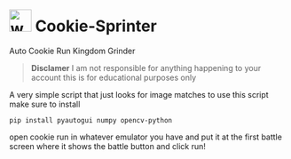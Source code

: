 # <img src="https://media.tenor.com/2iSdbjzcBUoAAAAi/cookie-cookierun.gif" alt="weeeeee" width="40" height="40"/>  Cookie-Sprinter 
 Auto Cookie Run Kingdom Grinder 
> **Disclamer** I am not responsible for anything happening to your account this is for educational purposes only

A very simple script that just looks for image matches to use this script make sure to install



```pip install pyautogui numpy opencv-python```

open cookie run in whatever emulator you have and put it at the first battle screen where it shows the battle button and click run!

